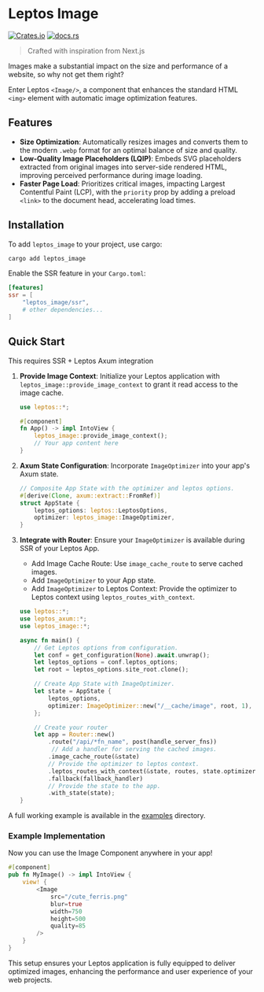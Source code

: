 # Leptos Image

[![Crates.io](https://img.shields.io/crates/v/leptos_image.svg)](https://crates.io/crates/leptos_image)
[![docs.rs](https://docs.rs/leptos_image/badge.svg)](https://docs.rs/leptos_image)

> Crafted with inspiration from Next.js

Images make a substantial impact on the size and performance of a website, so why not get them right?

Enter Leptos `<Image/>`, a component that enhances the standard HTML `<img>` element with automatic image optimization features.

## Features

- **Size Optimization**: Automatically resizes images and converts them to the modern `.webp` format for an optimal balance of size and quality.
- **Low-Quality Image Placeholders (LQIP)**: Embeds SVG placeholders extracted from original images into server-side rendered HTML, improving perceived performance during image loading.
- **Faster Page Load**: Prioritizes critical images, impacting Largest Contentful Paint (LCP), with the `priority` prop by adding a preload `<link>` to the document head, accelerating load times.

## Installation

To add `leptos_image` to your project, use cargo:

```bash
cargo add leptos_image
```

Enable the SSR feature in your `Cargo.toml`:

```toml
[features]
ssr = [
    "leptos_image/ssr",
    # other dependencies...
]
```

## Quick Start

This requires SSR + Leptos Axum integration

1. **Provide Image Context**: Initialize your Leptos application with `leptos_image::provide_image_context` to grant it read access to the image cache.

    ```rust
    use leptos::*;

    #[component]
    fn App() -> impl IntoView {
        leptos_image::provide_image_context();
        // Your app content here
    }
    ```

2. **Axum State Configuration**: Incorporate `ImageOptimizer` into your app's Axum state.

    ```rust
    // Composite App State with the optimizer and leptos options.
    #[derive(Clone, axum::extract::FromRef)]
    struct AppState {
        leptos_options: leptos::LeptosOptions,
        optimizer: leptos_image::ImageOptimizer,
    }

    ```

3. **Integrate with Router**: Ensure your `ImageOptimizer` is available during SSR of your Leptos App.
    - Add Image Cache Route: Use `image_cache_route` to serve cached images.
    - Add `ImageOptimizer` to your App state.
    - Add `ImageOptimizer` to Leptos Context: Provide the optimizer to Leptos context using `leptos_routes_with_context`.

    ```rust
    use leptos::*;
    use leptos_axum::*;
    use leptos_image::*;

    async fn main() {
        // Get Leptos options from configuration.
        let conf = get_configuration(None).await.unwrap();
        let leptos_options = conf.leptos_options;
        let root = leptos_options.site_root.clone();

        // Create App State with ImageOptimizer.
        let state = AppState {
            leptos_options,
            optimizer: ImageOptimizer::new("/__cache/image", root, 1),
        };

        // Create your router
        let app = Router::new()
            .route("/api/*fn_name", post(handle_server_fns))
             // Add a handler for serving the cached images.
            .image_cache_route(&state)
            // Provide the optimizer to leptos context.
            .leptos_routes_with_context(&state, routes, state.optimizer.provide_context(), App)
            .fallback(fallback_handler)
            // Provide the state to the app.
            .with_state(state);
    }
    ```


A full working example is available in the [examples](./example/start-axum) directory.
### Example Implementation


Now you can use the Image Component anywhere in your app!

```rust
#[component]
pub fn MyImage() -> impl IntoView {
    view! {
        <Image
            src="/cute_ferris.png"
            blur=true
            width=750
            height=500
            quality=85
        />
    }
}
```

This setup ensures your Leptos application is fully equipped to deliver optimized images, enhancing the performance and user experience of your web projects.
